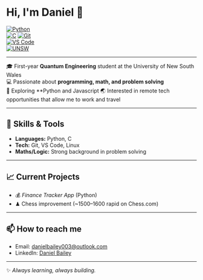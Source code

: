 # Hi, I'm Daniel 👋  

[![Python](https://img.shields.io/badge/Python-3776AB?style=for-the-badge&logo=python&logoColor=white)](https://www.python.org/)  
[![C](https://img.shields.io/badge/C-00599C?style=for-the-badge&logo=c&logoColor=white)](https://en.wikipedia.org/wiki/C_(programming_language))  
[![Git](https://img.shields.io/badge/Git-F05032?style=for-the-badge&logo=git&logoColor=white)](https://git-scm.com/)  
[![VS Code](https://img.shields.io/badge/VS_Code-007ACC?style=for-the-badge&logo=visual-studio-code&logoColor=white)](https://code.visualstudio.com/)  
[![UNSW](https://img.shields.io/badge/UNSW-FFCC00?style=for-the-badge&logoColor=black)](https://www.unsw.edu.au/)  

---

🎓 First-year **Quantum Engineering** student at the University of New South Wales  
💻 Passionate about **programming, math, and problem solving**  
🚀 Exploring **Python and Javascript 
🌏 Interested in remote tech opportunities that allow me to work and travel  

---

## 🔧 Skills & Tools
- **Languages:** Python, C
- **Tech:** Git, VS Code, Linux  
- **Maths/Logic:** Strong background in problem solving
---

## 📈 Current Projects
- 💰 *Finance Tracker App* (Python)    
- ♟ Chess improvement (~1500–1600 rapid on Chess.com)  

---

## 📫 How to reach me
- Email: danielbailey003@outlook.com  
- LinkedIn: [Daniel Bailey](https://www.linkedin.com/in/daniel-bailey-2179b6342/)  

---

✨ *Always learning, always building.*  
